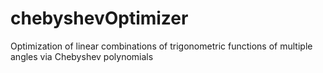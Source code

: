 # chebyshevOptimizer
Optimization of linear combinations of trigonometric functions of multiple angles via Chebyshev polynomials
